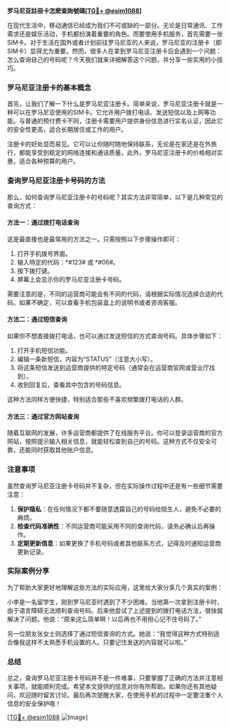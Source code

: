 **罗马尼亚註冊卡怎麽查詢號碼[[TG💪+ @esim1088](https://t.me/s/esim1088)]**

在现代生活中，移动通信已经成为我们不可或缺的一部分。无论是日常通讯、工作需求还是娱乐活动，手机都扮演着重要的角色。而要使用手机服务，首先需要一张SIM卡。对于生活在国外或者计划前往罗马尼亚的人来说，罗马尼亚的注册卡（即SIM卡）显得尤为重要。然而，很多人在拿到罗马尼亚注册卡后会遇到一个问题：怎么查询自己的号码呢？今天我们就来详细解答这个问题，并分享一些实用的小技巧。

### 罗马尼亚注册卡的基本概念

首先，让我们了解一下什么是罗马尼亚注册卡。简单来说，罗马尼亚注册卡就是一种可以在罗马尼亚使用的SIM卡。它允许用户拨打电话、发送短信以及上网等功能。与普通的预付费卡不同，注册卡需要用户提供身份信息进行实名认证，因此它的安全性更高，适合长期居住或工作的用户。

注册卡的好处显而易见。它可以让你随时随地保持联系，无论是在家还是在外旅行，都能享受到稳定的网络连接和通话质量。此外，罗马尼亚注册卡的价格相对实惠，适合各种预算的用户。

### 查询罗马尼亚注册卡号码的方法

那么，如何查询罗马尼亚注册卡的号码呢？其实方法非常简单，以下是几种常见的查询方式：

#### 方法一：通过拨打电话查询

这是最直接也是最常用的方法之一。只需按照以下步骤操作即可：

1. 打开手机拨号界面。
2. 输入特定的代码：*#123# 或 *#06#。
3. 按下拨打键。
4. 屏幕上会显示你的罗马尼亚注册卡号码。

需要注意的是，不同的运营商可能会有不同的代码，请根据实际情况选择合适的代码。如果不确定，可以查看手机包装盒上的说明书或者咨询客服。

#### 方法二：通过短信查询

如果你不想直接拨打电话，也可以通过发送短信的方式查询号码。具体步骤如下：

1. 打开手机短信功能。
2. 编辑一条新短信，内容为“STATUS”（注意大小写）。
3. 将这条短信发送到运营商提供的特定号码（通常会在运营商官网或营业厅找到）。
4. 收到回复后，查看其中包含的号码信息。

这种方法同样方便快捷，特别适合那些不喜欢频繁拨打电话的人群。

#### 方法三：通过官方网站查询

随着互联网的发展，许多运营商都提供了在线服务平台。你可以登录运营商的官方网站，按照提示输入相关信息，就能轻松查到自己的号码。这种方式不仅安全可靠，还能同时获取其他账户信息。

### 注意事项

虽然查询罗马尼亚注册卡号码并不复杂，但在实际操作过程中还是有一些细节需要注意：

1. **保护隐私**：在任何情况下都不要随意透露自己的号码给陌生人，避免不必要的麻烦。
2. **检查代码准确性**：不同运营商可能采用不同的查询代码，请务必确认后再操作。
3. **定期更新信息**：如果更换了手机号码或者其他联系方式，记得及时通知运营商更新记录。

### 实际案例分享

为了帮助大家更好地理解这些方法的实际应用，这里给大家分享几个真实的案例：

小李是一名留学生，刚到罗马尼亚时遇到了不少困难。当他第一次拿到注册卡时，由于语言障碍无法顺利查询号码。后来他尝试了上述提到的拨打电话方法，很快就解决了问题。他说：“原来这么简单啊！以后再也不用担心记不住号码了。”

另一位朋友张女士则选择了通过短信查询的方式。她说：“我觉得这种方式特别适合像我这样不太熟悉手机设置的人。只要记住发送的内容就可以啦。”

### 总结

总之，查询罗马尼亚注册卡号码并不是一件难事，只要掌握了正确的方法并注意相关事项，就能顺利完成。希望本文提供的信息对你有所帮助。如果你还有其他疑问，欢迎随时留言讨论。最后再次提醒大家，在使用手机的过程中一定要注重个人信息的安全保护哦！

[[TG💪+ @esim1088](https://t.me/s/esim1088) ![Image](https://i.postimg.cc/4NQfJmqS/Snipaste-2025-05-13-00-14-12.png)]